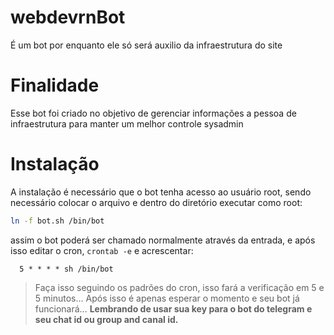 # webdevrnBot
É um bot por enquanto ele só será auxilio da infraestrutura do site

# Finalidade
Esse bot foi criado no objetivo de gerenciar informações a pessoa de infraestrutura para manter um melhor controle sysadmin

# Instalação
A instalação é necessário que o bot tenha acesso ao usuário root, sendo necessário colocar o arquivo e dentro do diretório executar como root:
```bash
ln -f bot.sh /bin/bot
```
assim o bot poderá ser chamado normalmente através da entrada, e após isso editar o cron, `crontab -e` e acrescentar:
```cron
  5 * * * * sh /bin/bot
```
> Faça isso seguindo os padrões do cron, isso fará a verificação em 5 e 5 minutos...
Após isso é apenas esperar o momento e seu bot já funcionará...
**Lembrando de usar sua key para o bot do telegram e seu chat id ou group and canal id.**
